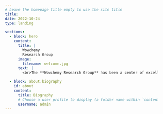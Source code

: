 ```yaml
---
# Leave the homepage title empty to use the site title
title:
date: 2022-10-24
type: landing

sections:
  - block: hero
    content:
      title: |
        Wowchemy
        Research Group
      image:
        filename: welcome.jpg
      text: |
        <br>The **Wowchemy Research Group** has been a center of excellence for Artificial Intelligence research, teaching, and practice since its founding in 2016.

  - block: about.biography
    id: about
    content:
      title: Biography
      # Choose a user profile to display (a folder name within `content/authors/`)
      username: admin
---
```



